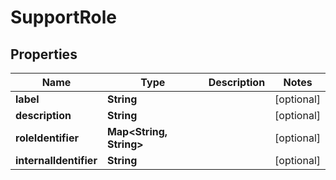 

# SupportRole


## Properties

Name | Type | Description | Notes
------------ | ------------- | ------------- | -------------
**label** | **String** |  |  [optional]
**description** | **String** |  |  [optional]
**roleIdentifier** | **Map&lt;String, String&gt;** |  |  [optional]
**internalIdentifier** | **String** |  |  [optional]



